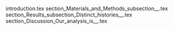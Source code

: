 introduction.tex
section_Materials_and_Methods_subsection__.tex
section_Results_subsection_Distinct_histories__.tex
section_Discussion_Our_analysis_is__.tex